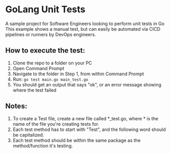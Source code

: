 # GoLang Unit Tests
A sample project for Software Engineers looking to perform unit tests in Go
<br>
This example shows a manual test, but can easily be automated via CICD pipelines or runners by DevOps engineers.

## How to execute the test:
1. Clone the repo to a folder on your PC
2. Open Command Prompt
3. Navigate to the folder in Step 1, from within Command Prompt
4. Run: <code>go test main.go main_test.go </code>
5. You should get an output that says "ok", or an error message showing where the test failed

## Notes:
1. To create a Test file, create a new file called *_test.go, where * is the name of the file you're creating tests for.
2. Each test method has to start with "Test", and the following word should be capitalized.
3. Each test method should be within the same package as the method/function it's testing.